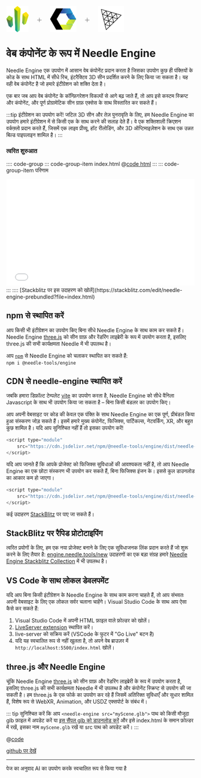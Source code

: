 <br/>

<div class="centered" style="display: flex;
    align-items: center;
    gap: 20px;
    font-size: 2em;
    font-weight: 100;">
    <img src="/logo.png" style="max-height:70px;" title="नीडल लोगो" alt="नीडल लोगो"/> +
    <img src="/imgs/logo-webcomponents.png" style="max-height:70px;" title="वेब कंपोनेंट लोगो" alt="वेब कंपोनेंट लोगो"/> +
    <img src="/imgs/threejs-logo.webp" style="max-height:70px;" title="three.js लोगो" alt="three.js लोगो"/>
</div>

# वेब कंपोनेंट के रूप में Needle Engine

Needle Engine एक उपयोग में आसान वेब कंपोनेंट प्रदान करता है जिसका उपयोग कुछ ही पंक्तियों के कोड के साथ HTML में सीधे रिच, इंटरैक्टिव 3D सीन प्रदर्शित करने के लिए किया जा सकता है। यह वही वेब कंपोनेंट है जो हमारे इंटीग्रेशन को शक्ति देता है।

एक बार जब आप वेब कंपोनेंट के कॉन्फ़िगरेशन विकल्पों से आगे बढ़ जाते हैं, तो आप इसे कस्टम स्क्रिप्ट और कंपोनेंट, और पूर्ण प्रोग्रामेटिक सीन ग्राफ़ एक्सेस के साथ विस्तारित कर सकते हैं।

:::tip इंटीग्रेशन का उपयोग करें!
जटिल 3D सीन और तेज़ पुनरावृति के लिए, हम Needle Engine का उपयोग हमारे इंटीग्रेशन में से किसी एक के साथ करने की सलाह देते हैं। वे एक शक्तिशाली क्रिएशन वर्कफ़्लो प्रदान करते हैं, जिसमें एक लाइव प्रीव्यू, हॉट रीलोडिंग, और 3D ऑप्टिमाइज़ेशन के साथ एक उन्नत बिल्ड पाइपलाइन शामिल है।
:::

### त्वरित शुरुआत
:::: code-group
::: code-group-item index.html
@[code html](@code/basic-webcomponent.html)
:::
::: code-group-item परिणाम
<iframe src="/docs/code-samples/basic-webcomponent.html" style="
    width: 100%; 
    aspect-ratio: 16/9; 
    outline: none; 
    border: none;
    "
    allow="accelerometer; autoplay; encrypted-media; gyroscope; picture-in-picture; xr-spatial-tracking"
    allowfullscreen
    ></iframe>
:::
::::
[Stackblitz पर इस उदाहरण को खोलें](https://stackblitz.com/edit/needle-engine-prebundled?file=index.html)



## npm से स्थापित करें

आप किसी भी इंटीग्रेशन का उपयोग किए बिना सीधे Needle Engine के साथ काम कर सकते हैं। Needle Engine [three.js](https://threejs.org/) को सीन ग्राफ़ और रेंडरिंग लाइब्रेरी के रूप में उपयोग करता है, इसलिए three.js की सभी कार्यक्षमता Needle में भी उपलब्ध है।

आप [`npm`](https://www.npmjs.com/package/@needle-tools/engine) से Needle Engine को चलाकर स्थापित कर सकते हैं:
<br/>
`npm i @needle-tools/engine`

## CDN से needle-engine स्थापित करें

जबकि हमारा डिफ़ॉल्ट टेम्पलेट [vite](https://vitejs.dev) का उपयोग करता है, Needle Engine को सीधे वैनिला Javascript के साथ भी उपयोग किया जा सकता है – बिना किसी बंडलर का उपयोग किए।

आप अपनी वेबसाइट पर कोड की केवल एक पंक्ति के साथ Needle Engine का एक पूर्ण, प्रीबंडल किया हुआ संस्करण जोड़ सकते हैं।
इसमें हमारे मुख्य कंपोनेंट, फिजिक्स, पार्टिकल्स, नेटवर्किंग, XR, और बहुत कुछ शामिल है। यदि आप सुनिश्चित नहीं हैं तो इसका उपयोग करें!

```js
<script type="module"
    src="https://cdn.jsdelivr.net/npm/@needle-tools/engine/dist/needle-engine.min.js">
</script>
```

यदि आप जानते हैं कि आपके प्रोजेक्ट को फिजिक्स सुविधाओं की आवश्यकता नहीं है, तो आप Needle Engine का एक छोटा संस्करण भी उपयोग कर सकते हैं, बिना फिजिक्स इंजन के। इससे कुल डाउनलोड का आकार कम हो जाएगा।
```js
<script type="module"
    src="https://cdn.jsdelivr.net/npm/@needle-tools/engine/dist/needle-engine.light.min.js">
</script>
```


कई उदाहरण [StackBlitz](https://stackblitz.com/@marwie/collections/needle-engine) पर पाए जा सकते हैं।

## StackBlitz पर रैपिड प्रोटोटाइपिंग

त्वरित प्रयोगों के लिए, हम एक नया प्रोजेक्ट बनाने के लिए एक सुविधाजनक लिंक प्रदान करते हैं जो शुरू करने के लिए तैयार है: [engine.needle.tools/new](https://engine.needle.tools/new)
उदाहरणों का एक बड़ा संग्रह हमारे [Needle Engine Stackblitz Collection](https://stackblitz.com/@marwie/collections/needle-engine) में भी उपलब्ध है।

## VS Code के साथ लोकल डेवलपमेंट

यदि आप बिना किसी इंटीग्रेशन के Needle Engine के साथ काम करना चाहते हैं, तो आप संभवतः अपनी वेबसाइट के लिए एक लोकल सर्वर चलाना चाहेंगे। Visual Studio Code के साथ आप ऐसा कैसे कर सकते हैं:

1. Visual Studio Code में अपनी HTML फ़ाइल वाले फ़ोल्डर को खोलें।
2. [LiveServer extension](https://marketplace.visualstudio.com/items?itemName=ritwickdey.LiveServer) स्थापित करें।
3. live-server को सक्रिय करें (VSCode के फुटर में "Go Live" बटन है)
4. यदि यह स्वचालित रूप से नहीं खुलता है, तो अपने वेब ब्राउज़र में ``http://localhost:5500/index.html`` खोलें।


## three.js और Needle Engine

चूंकि Needle Engine [three.js](https://threejs.org/) को सीन ग्राफ़ और रेंडरिंग लाइब्रेरी के रूप में उपयोग करता है, इसलिए three.js की सभी कार्यक्षमता Needle में भी उपलब्ध है और कंपोनेंट स्क्रिप्ट से उपयोग की जा सकती है। हम three.js के एक फोर्क का उपयोग कर रहे हैं जिसमें अतिरिक्त सुविधाएँ और सुधार शामिल हैं, विशेष रूप से WebXR, Animation, और USDZ एक्सपोर्ट के संबंध में।


::: tip
सुनिश्चित करें कि आप ``<needle-engine src="myScene.glb">`` पाथ को किसी मौजूदा glb फ़ाइल में अपडेट करें
या [इस सैंपल glb को डाउनलोड करें](https://github.com/needle-tools/needle-engine-samples/raw/main/vanilla/myScene.glb) और इसे index.html के समान फ़ोल्डर में रखें, इसका नाम ``myScene.glb`` रखें या src पाथ को अपडेट करें।
:::

@[code](@code/basic-html.html)


[github पर देखें](https://github.com/needle-tools/needle-engine-samples/tree/main/vanilla)


---
पेज का अनुवाद AI का उपयोग करके स्वचालित रूप से किया गया है